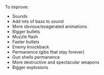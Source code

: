 To improve:
* Sounds
* Add lots of bass to sound
* More obvious/exagerated animations
* Bigger bullets
* Muzzle flash
* Faster bullets
* Enemy knockback
* Permanence (gibs that stay forever)
* Gun shells permanence
* More destructive and spectacular weapons
* Bigger explosions